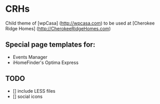 # CRHs
Child theme of [wpCasa] (http://wpcasa.com) 
to be used at [Cherokee Ridge Homes] (http://CherokeeRidgeHomes.com)

## Special page templates for:
* Events Manager
* iHomeFinder's Optima Express

## TODO
- [] include LESS files
- [] social icons

